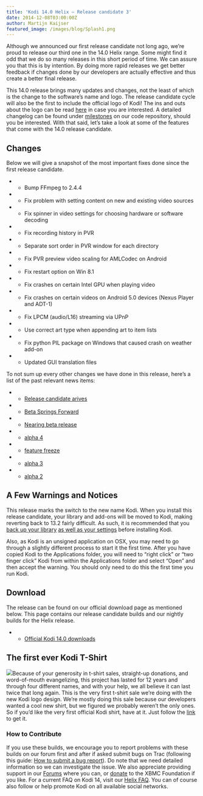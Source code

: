 ```yaml
---
title: 'Kodi 14.0 Helix – Release candidate 3'
date: 2014-12-08T03:00:00Z
author: Martijn Kaijser
featured_image: /images/blog/Splash1.png
---
```

Although we announced our first release candidate not long ago, we’re proud to release our third one in the 14.0 Helix range. Some might find it odd that we do so many releases in this short period of time. We can assure you that this is by intention. By doing more rapid releases we get better feedback if changes done by our developers are actually effective and thus create a better final release.

 This 14.0 release brings many updates and changes, not the least of which is the change to the software’s name and logo. The release candidate cycle will also be the first to include the official logo of Kodi! The ins and outs about the logo can be read [here](/article/introducing-kodi-logo) in case you are interested. A detailed changelog can be found under [milestones](https://github.com/xbmc/xbmc/milestones?state=closed) on our code repository, should you be interested. With that said, let’s take a look at some of the features that come with the 14.0 release candidate.

 Changes
-------

 Below we will give a snapshot of the most important fixes done since the first release candidate.

 
 * * Bump FFmpeg to 2.4.4
 * * Fix problem with setting content on new and existing video sources
 * * Fix spinner in video settings for choosing hardware or software decoding
 * * Fix recording history in PVR
 * * Separate sort order in PVR window for each directory
 * * Fix PVR preview video scaling for AMLCodec on Android
 * * Fix restart option on Win 8.1
 * * Fix crashes on certain Intel GPU when playing video
 * * Fix crashes on certain videos on Android 5.0 devices (Nexus Player and ADT-1)
 * * Fix LPCM (audio/L16) streaming via UPnP
 * * Use correct art type when appending art to item lists
 * * Fix python PIL package on Windows that caused crash on weather add-on
 * * Updated GUI translation files
 
 To not sum up every other changes we have done in this release, here’s a list of the past relevant news items:

 
 * * [Release candidate arives](/article/kodi-140-helix-release-candidate-arrives)
 * * [Beta Springs Forward](/article/kodi-140-helix-beta-springs-forward)
 * * [Nearing beta release](/article/kodi-140-helix-nearing-beta-release)
 * * [alpha 4](/article/kodi-140-helix-alpha-4)
 * * [feature freeze](/article/kodi-140-code-name-helix-enters-feature-freeze)
 * * [alpha 3](/article/kodi-140-helix-alpha-3)
 * * [alpha 2](/article/kodi-140-helix-alpha-2)
 
  

 A Few Warnings and Notices
--------------------------

 This release marks the switch to the new name Kodi. When you install this release candidate, your library and add-ons will be moved to Kodi, making reverting back to 13.2 fairly difficult. As such, it is recommended that you [back up your library](https://kodi.wiki/view/HOW-TO:Backup_the_library "How to backup the library") [as well as your settings](https://kodi.wiki/view/Backing_up_XBMC) before installing Kodi.

 Also, as Kodi is an unsigned application on OSX, you may need to go through a slightly different process to start it the first time. After you have copied Kodi to the Applications folder, you will need to “right click” or “two finger click” Kodi from within the Applications folder and select “Open” and then accept the warning. You should only need to do this the first time you run Kodi.

 Download
--------

 The release can be found on our official download page as mentioned below. This page contains our release candidate builds and our nightly builds for the Helix release.

 
 * * [Official Kodi 14.0 downloads](https://kodi.wiki/download/)
 
 The first ever Kodi T-Shirt
---------------------------

 [![](/sites/default/files/uploads/kodishirt.png)](https://teespring.com/kodiheroshirt2014)Because of your generosity in t-shirt sales, straight-up donations, and word-of-mouth evangelizing, this project has lasted for 12 years and through four different names, and with your help, we all believe it can last twice that long again. This is the very first t-shirt sale we’re doing with the new Kodi logo design. We’re mostly doing this sale because our developers wanted a cool new shirt, but we figured we probably weren’t the only ones. So if you’d like the very first official Kodi shirt, have at it. Just follow the [link](https://teespring.com/kodiheroshirt2014) to get it.

 ### 

 ### 

 ### 

 ### How to Contribute

 If you use these builds, we encourage you to report problems with these builds on our forum first and after if asked submit bugs on Trac (following this guide: [How to submit a bug report](https://kodi.wiki/view/HOW-TO:Submit_a_bug_report)). Do note that we need detailed information so we can investigate the issue. We also appreciate providing support in our [Forums](https://forum.kodi.tv/ "XBMC Forums") where you can, or [donate](https://kodi.wiki/contribute/donate/ "XBMC Foundation Donations") to the XBMC Foundation if you like. For a current FAQ on Kodi 14, visit our [Helix FAQ](https://kodi.wiki/view/Kodi_v14_(Helix)_FAQ). You can of course also follow or help promote Kodi on all available social networks.

 